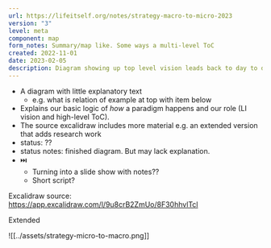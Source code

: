 ```yaml
---
url: https://lifeitself.org/notes/strategy-macro-to-micro-2023
version: "3"
level: meta
component: map
form_notes: Summary/map like. Some ways a multi-level ToC
created: 2022-11-01
date: 2023-02-05
description: Diagram showing up top level vision leads back to day to day activities (Macro to Micro).
---
```

- A diagram with little explanatory text
  - e.g. what is relation of example at top with item below
- Explains our basic logic of *how* a paradigm happens and our role (LI vision and high-level ToC).
- The source excalidraw includes more material e.g. an extended version that adds research work
- status: ??
- status notes: finished diagram. But may lack explanation.
- ⏭️
  - Turning into a slide show with notes??
  - Short script?

Excalidraw source: https://app.excalidraw.com/l/9u8crB2ZmUo/8F30hhvlTcl

Extended 

![[../assets/strategy-micro-to-macro.png]]